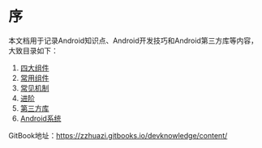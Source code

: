 # 序
本文档用于记录Android知识点、Android开发技巧和Android第三方库等内容，大致目录如下：
1. [四大组件](/part1/README.md)
2. [常用组件](/part2/README.md)
3. [常见机制](/part3/README.md)
4. [进阶](/part4/README.md)
5. [第三方库](/part5/README.md)
6. [Android系统](/part6/README.md)

GitBook地址：https://zzhuazi.gitbooks.io/devknowledge/content/

